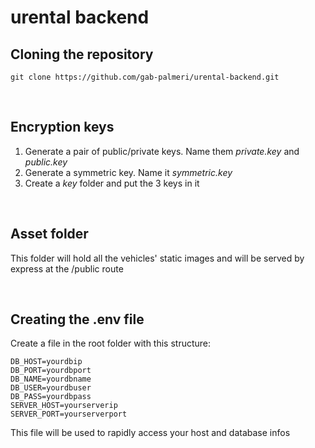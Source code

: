# urental backend

## Cloning the repository

    git clone https://github.com/gab-palmeri/urental-backend.git
    
<br/>

## Encryption keys

  1. Generate a pair of public/private keys. Name them *private.key* and *public.key*
  2. Generate a symmetric key. Name it *symmetric.key*
  3. Create a *key* folder and put the 3 keys in it
  
<br/>

## Asset folder

  This folder will hold all the vehicles' static images and will be served by express at the /public route 

<br/>

## Creating the .env file

Create a file in the root folder with this structure:

    DB_HOST=yourdbip
    DB_PORT=yourdbport
    DB_NAME=yourdbname
    DB_USER=yourdbuser
    DB_PASS=yourdbpass
    SERVER_HOST=yourserverip
    SERVER_PORT=yourserverport

This file will be used to rapidly access your host and database infos
